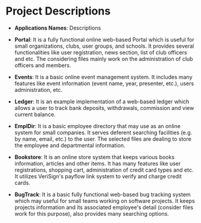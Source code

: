 # Project Descriptions

* **Applications Names**: Descriptions

- **Portal**: It is a fully functional online web-based Portal which is useful for small organizations, clubs, user groups, and schools. It provides several functionalities like user registration, news section, list of club officers and etc. The considering files mainly work on the administration of club officers and members.

- **Events**: It is a basic online event management system. It includes many features like event information (event name, year,  presenter, etc.), users administration, etc.

- **Ledger**: It is an example implementation of a web-based ledger which allows a user to track bank deposits, withdrawals, commission and view current balance.

- **EmplDir**: It is a basic employee directory that may use as an online system for small companies. It serves deferent searching facilities (e.g. by name, email, etc.) to the user. The selected files are dealing to store the employee and departmental information.

- **Bookstore**: It is an online store system that keeps various books information, articles and other items. It has many features like user registrations, shopping cart, administration of credit card types and etc. It utilizes VeriSign's payflow link system to verify and charge credit cards.

- **BugTrack**: It is a basic fully functional web-based bug tracking system which may useful for small teams working on software projects. It keeps projects information and its associated employee's detail (consider files work for this purpose), also provides many searching options.


